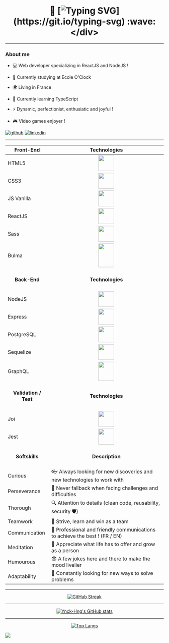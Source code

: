 # <div align="center">👋 [![Typing SVG](https://readme-typing-svg.demolab.com?font=Fira+Code&size=30&duration=2000&pause=0700&color=5C84CA&vCenter=true&width=420&height=35&lines=Hi+there%2C+I'm+Ynck-Hng+!;Welcome+to+my+profile+!)](https://git.io/typing-svg) :wave: </div>

--------
### About me
- 💻 Web developer specializing in ReactJS and NodeJS !

- 📖 Currently studying at Ecole O'Clock

- 🌍 Living in France 

- 🌱 Currently learning TypeScript

- ⚡ Dynamic, perfectionist, enthusiatic and joyful !

- :video_game: Video games enjoyer !

<a href="https://github.com/Ynck-Hng" target="_blank">![github](https://img.shields.io/badge/GitHub-000000?style=for-the-badge&logo=GitHub&logoColor=white)</a>
<a href="https://www.linkedin.com/in/yannick-huang/" target="_blank">![linkedin](https://img.shields.io/badge/Linkedin-0077B5?style=for-the-badge&logo=Linkedin&logoColor=white)</a>

---------

<div align="center" width="400px">

  | Front-End | Technologies |
  |--|--|
  | HTML5 | <div align="center"> <img src="https://user-images.githubusercontent.com/115977341/213268771-bad1bb44-53e2-402d-8c22-9c72fcb3d2bd.png" width="50px" height="50px"> </div> |
  | CSS3 | <div align="center"> <img src="https://user-images.githubusercontent.com/115977341/213268815-9d4e232f-9358-4079-88d6-bc6c00abfa7f.png" width="50px" height="50px"> </div> |
  | JS Vanilla | <div align="center"> <img src="https://user-images.githubusercontent.com/115977341/213268740-f35ac3ec-1b9c-4453-b9db-9afb5fa217e2.png" width="50px" height="50px"> </div> |
  | ReactJS | <div align="center"> <img src="https://cdn-icons-png.flaticon.com/512/1126/1126012.png" width="50px" height="50px"> </div> |
  | Sass | <div align="center"> <img src="https://user-images.githubusercontent.com/115977341/215279608-a7cf27aa-53d7-4159-8198-c592cf006e9a.png" width="50px" height="50px"> </div> |
  | Bulma | <div align="center"> <img src="https://creazilla-store.fra1.digitaloceanspaces.com/icons/3253567/bulma-icon-md.png" width="50px" height="75px"> </div> |
  | <h4 align="center">Back-End</h4> | <h4 align="center"> Technologies </h4> |
  | NodeJS | <div align="center"> <img src="https://user-images.githubusercontent.com/115977341/213268794-13c5eba2-47b4-4e6b-bd35-e680dc25d850.png" width="50px" height="50px"> </div> |
  | Express | <div align="center"> <img src="https://user-images.githubusercontent.com/115977341/213268782-c620c3a9-f321-4e08-90bd-d545336be168.png" width="50px" height="50px"> </div> |
  | PostgreSQL | <div align="center"> <img src="https://user-images.githubusercontent.com/115977341/213268807-b2716f0c-9999-4c56-ba22-5ea47c66f013.png" width="50px" height="50px"> </div> |
  | Sequelize | <div align="center"> <img src="https://camo.githubusercontent.com/e3da04972404cf681ab3f9512f69c72d1c20b4cabbc4b9e181c8d6f1718bf13f/68747470733a2f2f73657175656c697a652e6f72672f696d672f6c6f676f2e737667" width="50px" height="50px"> </div> |
  | GraphQL | <div align="center"> <img src="https://creazilla-store.fra1.digitaloceanspaces.com/icons/3253862/graphql-icon-md.png" width="50px" height="60px"> </div> 
  | <h4 align="center">Validation / Test</h4> | <h4 align="center">Technologies</h4> |
  | Joi | <div align="center"> <img src="https://joi.dev/img/joiTransparent.png" width="50px" height="50px"> </div> |
  | Jest | <div align="center"> <img src="https://creazilla-store.fra1.digitaloceanspaces.com/icons/3253956/jest-icon-md.png" width="50px" height="50px"> </div> |
  | <h4 align="center"> Softskills </h4> | <h4 align="center"> Description </h4> |
  | Curious | 👓 Always looking for new discoveries and new technologies to work with |
  | Perseverance | :muscle: Never fallback when facing challenges and difficulties |
  | Thorough | :mag: Attention to details (clean code, reusability, security 🛡️) |
  | Teamwork | :handshake: Strive, learn and win as a team |
  | Communication | 💬 Professional and friendly communications to achieve the best ! (FR / EN)󠁥|
  | Meditation | :seedling: Appreciate what life has to offer and grow as a person |
  | Humourous | 😎 A few jokes here and there to make the mood livelier |
  | Adaptability | 💼 Constantly looking for new ways to solve problems | 
</div>

-------------
<div align="center">
  
[![GitHub Streak](https://streak-stats.demolab.com?user=Ynck-Hng&theme=dark&fire=00FF10&ring=2DDB2CDB&currStreakLabel=38bdae&dates=70a5fd&sideLabels=38bdae&background=0C113F3F)](https://git.io/streak-stats)
  
  ---

[![Ynck-Hng's GitHub stats](https://github-readme-stats.vercel.app/api?username=ynck-hng&theme=tokyonight&count_private=true)](https://github.com/ynck-hng/github-readme-stats)
  
  ---

[![Top Langs](https://github-readme-stats.vercel.app/api/top-langs/?username=ynck-hng&layout=compact&theme=tokyonight)](https://github.com/ynck-hng/github-readme-stats)

</div>

![](https://komarev.com/ghpvc/?username=ynck-hng)
